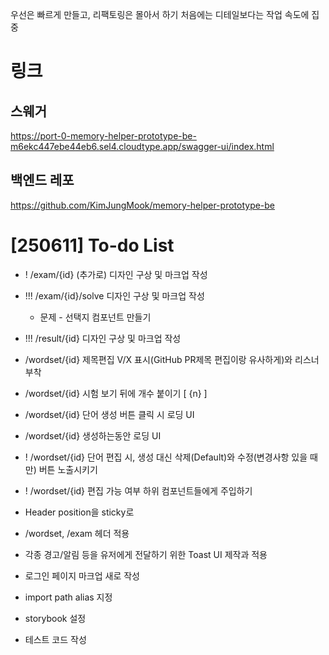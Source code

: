 우선은 빠르게 만들고, 리팩토링은 몰아서 하기
처음에는 디테일보다는 작업 속도에 집중

# 링크

## 스웨거

https://port-0-memory-helper-prototype-be-m6ekc447ebe44eb6.sel4.cloudtype.app/swagger-ui/index.html

## 백엔드 레포

https://github.com/KimJungMook/memory-helper-prototype-be


# [250611] To-do List

- ! /exam/{id} (추가로) 디자인 구상 및 마크업 작성
- !!! /exam/{id}/solve 디자인 구상 및 마크업 작성
  - 문제 - 선택지 컴포넌트 만들기
- !!! /result/{id} 디자인 구상 및 마크업 작성

- /wordset/{id} 제목편집 V/X 표시(GitHub PR제목 편집이랑 유사하게)와 리스너 부착
- /wordset/{id} 시험 보기 뒤에 개수 붙이기 [ {n} ]
- /wordset/{id} 단어 생성 버튼 클릭 시 로딩 UI
- /wordset/{id} 생성하는동안 로딩 UI
- ! /wordset/{id} 단어 편집 시, 생성 대신 삭제(Default)와 수정(변경사항 있을 때만) 버튼 노출시키기
- ! /wordset/{id} 편집 가능 여부 하위 컴포넌트들에게 주입하기

- Header position을 sticky로
- /wordset, /exam 헤더 적용

- 각종 경고/알림 등을 유저에게 전달하기 위한 Toast UI 제작과 적용
- 로그인 페이지 마크업 새로 작성

- import path alias 지정
- storybook 설정
- 테스트 코드 작성